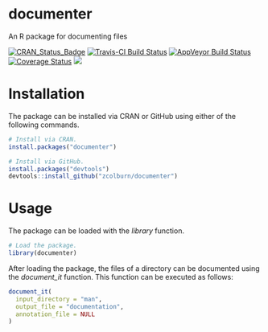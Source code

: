 # documenter
An R package for documenting files


[![CRAN_Status_Badge](http://www.r-pkg.org/badges/version/documenter)](https://cran.r-project.org/package=documenter)
[![Travis-CI Build Status](https://travis-ci.org/zcolburn/documenter.svg?branch=master)](https://travis-ci.org/zcolburn/documenter)
[![AppVeyor Build Status](https://ci.appveyor.com/api/projects/status/github/zcolburn/documenter?branch=master&svg=true)](https://ci.appveyor.com/project/zcolburn/documenter)
[![Coverage Status](https://img.shields.io/codecov/c/github/zcolburn/documenter/master.svg)](https://codecov.io/github/zcolburn/documenter?branch=master)
[![](https://cranlogs.r-pkg.org/badges/documenter)](https://cran.r-project.org/package=documenter)


# Installation
The package can be installed via CRAN or GitHub using either of the following commands.
```r
# Install via CRAN.
install.packages("documenter")
```


```r
# Install via GitHub.
install.packages("devtools")
devtools::install_github("zcolburn/documenter")
```

# Usage
The package can be loaded with the *library* function.
```r
# Load the package.
library(documenter)
```


After loading the package, the files of a directory can be documented using the *document_it* function. This function can be executed as follows:
```r
document_it(
  input_directory = "man",
  output_file = "documentation",
  annotation_file = NULL
)
```
